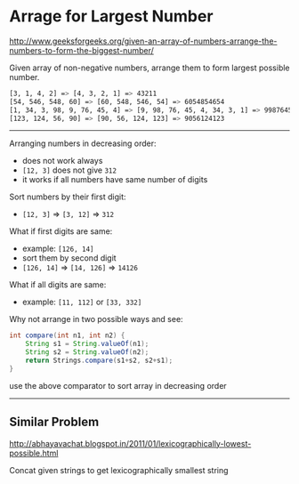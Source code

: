 # Arrage for Largest Number

<http://www.geeksforgeeks.org/given-an-array-of-numbers-arrange-the-numbers-to-form-the-biggest-number/>

Given array of non-negative numbers, arrange them to form largest possible number.

```bash
[3, 1, 4, 2] => [4, 3, 2, 1] => 43211  
[54, 546, 548, 60] => [60, 548, 546, 54] => 6054854654
[1, 34, 3, 98, 9, 76, 45, 4] => [9, 98, 76, 45, 4, 34, 3, 1] => 998764543431
[123, 124, 56, 90] => [90, 56, 124, 123] => 9056124123
```

---

Arranging numbers in decreasing order:
* does not work always
* `[12, 3]` does not give `312`
* it works if all numbers have same number of digits

Sort numbers by their first digit:
* `[12, 3]` => `[3, 12]` => `312`

What if first digits are same:
* example: `[126, 14]`
* sort them by second digit
* `[126, 14]` => `[14, 126]` => `14126`

What if all digits are same:
* example: `[11, 112]` or `[33, 332]`

Why not arrange in two possible ways and see:

```java
int compare(int n1, int n2) {
    String s1 = String.valueOf(n1);
    String s2 = String.valueOf(n2);
    return Strings.compare(s1+s2, s2+s1);
}
```

use the above comparator to sort array in decreasing order

---

## Similar Problem

<http://abhayavachat.blogspot.in/2011/01/lexicographically-lowest-possible.html>

Concat given strings to get lexicographically smallest string
